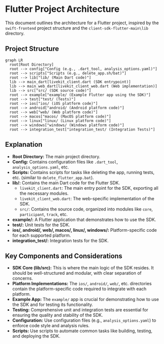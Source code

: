 # Flutter Project Architecture

This document outlines the architecture for a Flutter project, inspired by the `swift-frontend` project structure and the `client-sdk-flutter-main\lib` directory.

## Project Structure

```mermaid
graph LR
  root[Root Directory]
  root --> config["Config (e.g., .dart_tool, analysis_options.yaml)"]
  root --> scripts["Scripts (e.g., delete_app.sh/bat)"]
  root --> lib["lib/ (Main Dart code)"]
  lib --> main_dart[livekit_client.dart (SDK entrypoint)]
  lib --> main_web_dart[livekit_client_web.dart (Web implementation)]
  lib --> src["src/ (SDK source code)"]
  root --> example["example/ (Example Flutter app using the SDK)"]
  root --> test["test/ (Tests)"]
  root --> ios["ios/ (iOS platform code)"]
  root --> android["android/ (Android platform code)"]
  root --> web["web/ (Web platform code)"]
  root --> macos["macos/ (MacOS platform code)"]
  root --> linux["linux/ (Linux platform code)"]
  root --> windows["windows/ (Windows platform code)"]
  root --> integration_test["integration_test/ (Integration Tests)"]
```

## Explanation

*   **Root Directory:** The main project directory.
*   **Config:** Contains configuration files like `.dart_tool`, `analysis_options.yaml`, etc.
*   **Scripts:** Contains scripts for tasks like deleting the app, running tests, etc. (similar to `delete_flutter_app.bat`).
*   **lib/:** Contains the main Dart code for the Flutter SDK.
    *   `livekit_client.dart`: The main entry point for the SDK, exporting all the necessary modules.
    *   `livekit_client_web.dart`: The web-specific implementation of the SDK.
    *   `src/`: Contains the source code, organized into modules like `core`, `participant`, `track`, etc.
*   **example/:** A Flutter application that demonstrates how to use the SDK.
*   **test/:** Unit tests for the SDK.
*   **ios/, android/, web/, macos/, linux/, windows/:** Platform-specific code for each supported platform.
*   **integration_test/:** Integration tests for the SDK.

## Key Components and Considerations

*   **SDK Core (lib/src):** This is where the main logic of the SDK resides. It should be well-structured and modular, with clear separation of concerns.
*   **Platform Implementations:** The `ios/`, `android/`, `web/`, etc. directories contain the platform-specific code required to integrate with each platform.
*   **Example App:** The `example/` app is crucial for demonstrating how to use the SDK and for testing its functionality.
*   **Testing:** Comprehensive unit and integration tests are essential for ensuring the quality and stability of the SDK.
*   **Configuration:** Use configuration files (e.g., `analysis_options.yaml`) to enforce code style and analysis rules.
*   **Scripts:** Use scripts to automate common tasks like building, testing, and deploying the SDK.